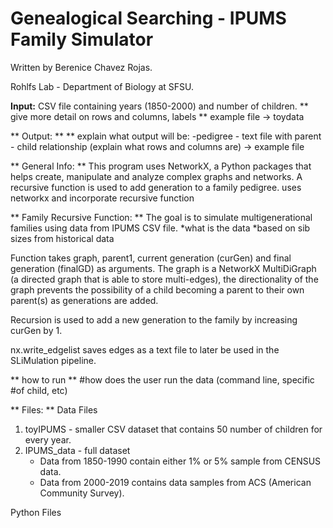 # Genealogical Searching - IPUMS Family Simulator


Written by Berenice Chavez Rojas.

Rohlfs Lab - Department of Biology at SFSU.  

__Input:__
CSV file containing years (1850-2000) and number of children. 
 ** give more detail on rows and columns, labels
 ** example file -> toydata

** Output: **
 ** explain what output will be:
	-pedigree
	- text file with parent - child relationship (explain what rows and columns are) -> example file

** General Info: **
This program uses NetworkX, a Python packages that helps create, manipulate and analyze complex graphs and networks. A recursive function is used to add generation to a family pedigree. 
	uses networkx and incorporate recursive function

** Family Recursive Function: **
The goal is to simulate multigenerational families using data from IPUMS CSV file.
 *what is the data 
	*based on sib sizes from historical data  

Function takes graph, parent1, current generation (curGen) and final generation (finalGD) as arguments. The graph is a NetworkX MultiDiGraph (a directed graph that is able to store multi-edges), the directionality of the graph prevents the possibility of a child becoming a parent to their own parent(s) as generations are added. 

Recursion is used to add a new generation to the family by increasing curGen by 1. 

nx.write_edgelist saves edges as a text file to later be used in the SLiMulation pipeline.

** how to run **
  #how does the user run the data (command line, specific #of child, etc) 


** Files: **
Data Files
1. toyIPUMS - smaller CSV dataset that contains 50 number of children for every year. 
2. IPUMS_data - full dataset 
   - Data from 1850-1990 contain either 1% or 5% sample from CENSUS data.  
   - Data from 2000-2019 contains data samples from ACS (American Community Survey).  

Python Files 
